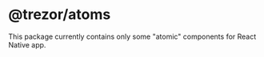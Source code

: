 # @trezor/atoms

This package currently contains only some "atomic" components for React Native app.
